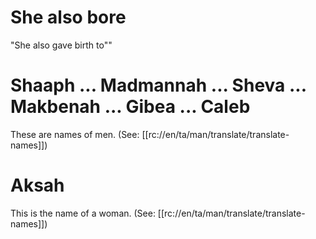 # She also bore
"She also gave birth to""

# Shaaph ... Madmannah ... Sheva ... Makbenah ... Gibea ... Caleb
These are names of men. (See: [[rc://en/ta/man/translate/translate-names]])

# Aksah
This is the name of a woman. (See: [[rc://en/ta/man/translate/translate-names]])



